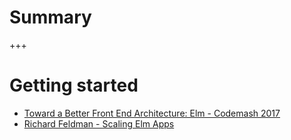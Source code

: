 # Summary


+++

# Getting started

* [Toward a Better Front End Architecture: Elm - Codemash 2017](https://www.youtube.com/watch?v=EDp6UmaA9C)
* [Richard Feldman - Scaling Elm Apps](https://www.youtube.com/watch?v=DoA4Txr4GUs)



